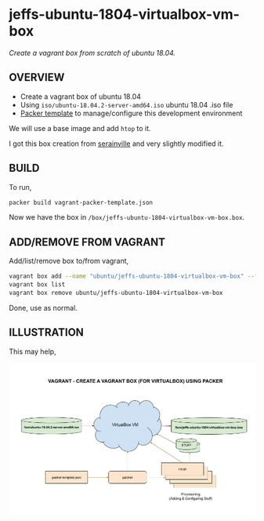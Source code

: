 # jeffs-ubuntu-1804-virtualbox-vm-box

_Create a vagrant box from scratch of ubuntu 18.04._

## OVERVIEW

* Create a vagrant box of ubuntu 18.04
* Using
  `iso/ubuntu-18.04.2-server-amd64.iso`
  ubuntu 18.04 .iso file
* [Packer template](https://github.com/JeffDeCola/my-vagrant-boxes/blob/master/create-vagrant-box-for-virtualbox-on-windows-using-packer/jeffs-ubuntu-1804-virtualbox-vm-box/vagrant-packer-template.json)
  to manage/configure this development environment

We will use a base image and add `htop` to it.

I got this box creation from [serainville](https://github.com/serainville/packer_templates)
and very slightly modified it.

## BUILD

To run,

```bash
packer build vagrant-packer-template.json
```

Now we have the box in `/box/jeffs-ubuntu-1804-virtualbox-vm-box.box`.

## ADD/REMOVE FROM VAGRANT

Add/list/remove box to/from vagrant,

```bash
vagrant box add --name "ubuntu/jeffs-ubuntu-1804-virtualbox-vm-box" --force jeffs-ubuntu-1804-virtualbox-vm-box.box
vagrant box list
vagrant box remove ubuntu/jeffs-ubuntu-1804-virtualbox-vm-box
```

Done, use as normal.

## ILLUSTRATION

This may help,

![IMAGE - jeffs-ubuntu-1804-virtualbox-vm-box - IMAGE](../../docs/pics/jeffs-ubuntu-1804-virtualbox-vm-box.jpg)